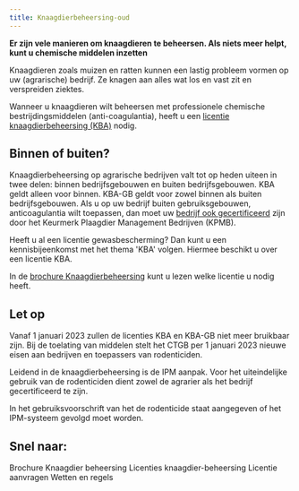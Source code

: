 ```yaml
---
title: Knaagdierbeheersing-oud
---
```

**Er zijn vele manieren om knaagdieren te beheersen. Als niets meer helpt, kunt u chemische middelen inzetten**

Knaagdieren zoals muizen en ratten kunnen een lastig probleem vormen op uw (agrarische) bedrijf. Ze knagen aan alles wat los en vast zit en verspreiden ziektes.

Wanneer u knaagdieren wilt beheersen met professionele chemische bestrijdingsmiddelen (anti-coagulantia), heeft u een [licentie knaagdierbeheersing (KBA)](/licenties/welke-licenties-zijn-er/licentie-knaagdierbeheersing-op-agrarische-bedrijven) nodig.

## Binnen of buiten?

Knaagdierbeheersing op agrarische bedrijven valt tot op heden uiteen in twee delen: binnen bedrijfsgebouwen en buiten bedrijfsgebouwen.
KBA geldt alleen voor binnen.
KBA-GB geldt voor zowel binnen als buiten
bedrijfsgebouwen.
Als u op uw bedrijf buiten gebruiksgebouwen, anticoagulantia wilt toepassen, dan moet uw [bedrijf ook gecertificeerd](/wat-wij-doen/KBA-GB-gecertificeerde-bedrijven) zijn door het Keurmerk Plaagdier Management Bedrijven (KPMB).

Heeft u al een licentie gewasbescherming? Dan kunt u een kennisbijeenkomst met het thema 'KBA' volgen. Hiermee beschikt u over een licentie KBA.

In de [brochure Knaagdierbeheersing](https://administratie.erkenningen.nl/LinkClick.aspx?fileticket=eFqRDAdU_H8%3d&tabid=152&portalid=1&mid=573) kunt u lezen welke licentie u nodig heeft.

## Let op

Vanaf 1 januari 2023 zullen de licenties KBA en KBA-GB niet meer bruikbaar zijn. Bij de toelating van middelen stelt het CTGB per 1 januari 2023 nieuwe eisen aan bedrijven en toepassers van rodenticiden.

Leidend in de knaagdierbeheersing is de IPM aanpak. Voor het uiteindelijke gebruik van de rodenticiden dient zowel de agrarier als het bedrijf gecertificeerd te zijn.

In het gebruiksvoorschrift van het de rodenticide staat aangegeven of het IPM-systeem gevolgd moet worden.

## Snel naar:

<LinkButtonContainer>
<LinkButton to="https://administratie.erkenningen.nl/Portals/1/20221012_Folder_knaagdierbeheersing-2022.pdf">Brochure Knaagdier beheersing</LinkButton>
<LinkButton to="/licenties/welke-licenties-zijn-er">Licenties knaagdier-beheersing</LinkButton>
<LinkButton to="/licenties/licentie-aanvragen">Licentie aanvragen</LinkButton>
<LinkButton to="/licenties/wetten-en-regels">Wetten en regels</LinkButton>
</LinkButtonContainer>